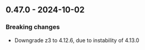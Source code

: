 ## 0.47.0 - 2024-10-02

### Breaking changes

- Downgrade z3 to 4.12.6, due to instability of 4.13.0
